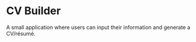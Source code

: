 # CV Builder

A small application where users can input their information and generate a CV/résumé.
